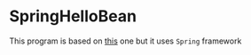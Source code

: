 # SpringHelloBean

This program is based on [this](https://github.com/CREESTL/DecoratorTagsSpring) one but it uses `Spring` framework

